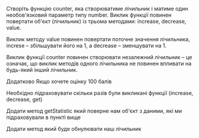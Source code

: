 Створіть функцію counter, яка створюватиме лічильник і матиме один необов'язковий параметр типу number. Виклик функції повинен повертати об'єкт (лічильник) із трьома методами: increase, decrease, value.

Виклик методу value повинен повертати поточне значення лічильника, increse – збільшувати його на 1, а decrease – зменшувати на 1.

Виклик функції counter повинен створювати незалежний лічильник – це означає, що виклик методів одного лічильника не повинен впливати на будь-який інший лічильник.

Додатково Якщо хочете оцінку 100 балів

Необхідно підраховувати скільки разів були викликані функції (increase, decrease, get)

Додати метод getStatistic який поверне нам об'єкт з даними, які ми підраховували в пункті вище

Додати метод який буде обнулювати наш лічильник